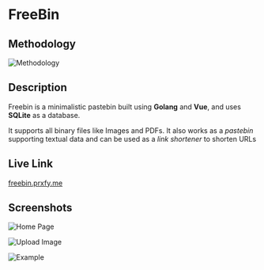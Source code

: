 # FreeBin

## Methodology

![Methodology](https://freebin.prxfy.me/ur8lp2)

## Description

Freebin is a minimalistic pastebin built using **Golang** and **Vue**,  and uses **SQLite** as a database. 

It supports all binary files like Images and PDFs. It also works as a *pastebin* supporting textual data and can be used as a *link shortener* to shorten URLs

## Live Link

[freebin.prxfy.me](https://freebin.prxfy.me)

## Screenshots

![Home Page](https://freebin.prxfy.me/cf10f6)

![Upload Image](https://freebin.prxfy.me/96dfro)

![Example](https://freebin.prxfy.me/rpm0d5)

